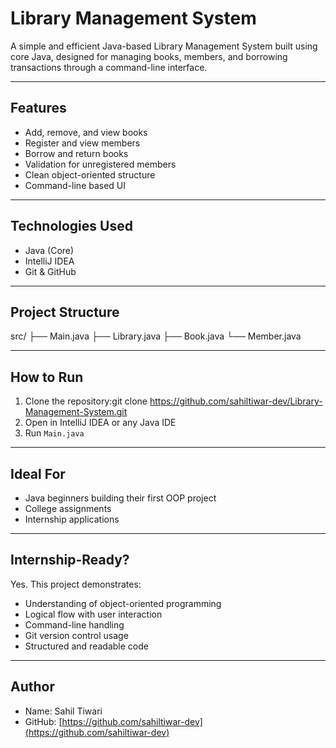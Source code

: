 # Library Management System

A simple and efficient Java-based Library Management System built using core Java, designed for managing books, members, and borrowing transactions through a command-line interface.

---

## Features

- Add, remove, and view books
- Register and view members
- Borrow and return books
- Validation for unregistered members
- Clean object-oriented structure
- Command-line based UI

---

## Technologies Used

- Java (Core)
- IntelliJ IDEA
- Git & GitHub

---

## Project Structure

src/
├── Main.java
├── Library.java
├── Book.java
└── Member.java

---

## How to Run

1. Clone the repository:git clone https://github.com/sahiltiwar-dev/Library-Management-System.git
2. Open in IntelliJ IDEA or any Java IDE
3. Run `Main.java`

---

## Ideal For

- Java beginners building their first OOP project
- College assignments
- Internship applications

---

## Internship-Ready?

Yes. This project demonstrates:
- Understanding of object-oriented programming
- Logical flow with user interaction
- Command-line handling
- Git version control usage
- Structured and readable code

---

## Author

- Name: Sahil Tiwari
- GitHub: [https://github.com/sahiltiwar-dev](https://github.com/sahiltiwar-dev)
